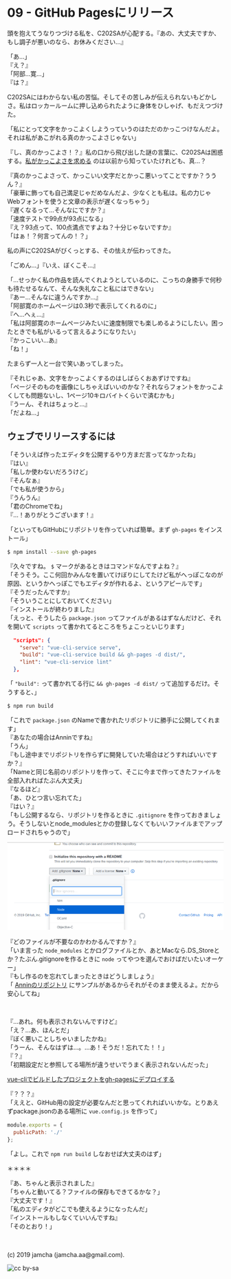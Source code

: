 

# 09 - GitHub Pagesにリリース

頭を抱えてうなりつづける私を、C202SAが心配する。『あの、大丈夫ですか、もし調子が悪いのなら、お休みください…』

「あ…」  
『え？』  
「阿部…寛…」  
『は？』

C202SAにはわからない私の苦悩。そしてその苦しみが伝えられないもどかしさ。私はロッカールームに押し込められたように身体をひしゃげ、もだえつづけた。

「私にとって文字をかっこよくしようっていうのはただのかっこつけなんだよ。それは私があこがれる真のかっこよさじゃない」  

『し、真のかっこよさ！？』私の口から飛び出した謎の言葉に、C202SAは困惑する。[私がかっこよさを求める](https://jamcha-aa.github.io/c202sa/article/05.html) のは以前から知っていたけれども、真…？

『真のかっこよさって、かっこいい文字だとかっこ悪いってことですか？ううん？』  
「豪華に飾っても自己満足じゃだめなんだよ、少なくとも私は。私の力じゃWebフォントを使うと文章の表示が遅くなっちゃう」  
『遅くなるって…そんなにですか？』  
「速度テストで99点が93点になる」  
『え？93点って、100点満点ですよね？十分じゃないですか』  
「はぁ！？何言ってんの！？」

私の声にC202SAがびくっとする、その怯えが伝わってきた。

「ごめん…」『いえ、ぼくこそ…』

「…せっかく私の作品を読んでくれようとしているのに、こっちの身勝手で何秒も待たせるなんて、そんな失礼なこと私にはできない」  
『あー…そんなに違うんですか…』  
「阿部寛のホームページは0.3秒で表示してくれるのに」  
『へ…へぇ…』  
「私は阿部寛のホームページみたいに速度制限でも楽しめるようにしたい。困ったときでも私がいるって言えるようになりたい」  
『かっこいい…あ』  
「ね！」

たまらず一人と一台で笑いあってしまった。

『それじゃあ、文字をかっこよくするのはしばらくおあずけですね』  
「ページそのものを画像にしちゃえばいいのかな？それならフォントをかっこよくしても問題ないし、1ページ10キロバイトくらいで済むかも」  
『うーん、それはちょっと…』  
「だよね…」

## ウェブでリリースするには

「そういえば作ったエディタを公開するやり方まだ言ってなかったね」  
『はい』  
「私しか使わないだろうけど」  
『そんなぁ』  
「でも私が使うから」  
『うんうん』  
「君のChromeでね」  
『…！ありがとうございます！』

「といってもGitHubにリポジトリを作っていれば簡単。まず `gh-pages` をインストール」

```sh
$ npm install --save gh-pages
```

『久々ですね。 `$` マークがあるときはコマンドなんですよね？』  
「そうそう。ここ何回かみんなを置いてけぼりにしてたけど私がへっぽこなのが原因、というかへっぽこでもエディタが作れるよ、というアピールです」  
『そうだったんですか』  
「そういうことにしておいてください」  
『インストールが終わりました』  
「えっと、そうしたら `package.json` ってファイルがあるはずなんだけど、それを開いて `scripts` って書かれてるところをちょこっといじります」

```json
  "scripts": {
    "serve": "vue-cli-service serve",
    "build": "vue-cli-service build && gh-pages -d dist/",
    "lint": "vue-cli-service lint"
  },
```

「 `"build":` って書かれてる行に `&& gh-pages -d dist/` って追加するだけ。そうすると、」

```sh
$ npm run build
```

「これで `package.json` のNameで書かれたリポジトリに勝手に公開してくれます」  
『あなたの場合はAnninですね』  
「うん」  
『もし途中までリポジトリを作らずに開発していた場合はどうすればいいですか？』  
「Nameと同じ名前のリポジトリを作って、そこに今まで作ってきたファイルを全部入れればたぶん大丈夫」  
『なるほど』  
「あ、ひとつ言い忘れてた」  
『はい？』  
「もし公開するなら、リポジトリを作るときに `.gitignore` を作っておきましょう。そうしないとnode_modulesとかの登録しなくてもいいファイルまでアップロードされちゃうので」

![node](./img/gitignore.png)

『どのファイルが不要なのかわかるんですか？』  
「いま言った `node_modules` とかログファイルとか、あとMacなら.DS_Storeとか？たぶん.gitignoreを作るときに `node` ってやつを選んでおけばだいたいオーケー」  
『もし作るのを忘れてしまったときはどうしましょう』  
「 [Anninのリポジトリ](https://github.com/jamcha-aa/Annin) にサンプルがあるからそれがそのまま使えるよ。だから安心してね」

<br>

『…あれ。何も表示されないんですけど』  
「え？…あ、ほんとだ」  
『ぼく悪いことしちゃいましたかね』  
「うーん、そんなはずは…。…あ！そうだ！忘れてた！！」  
『？』  
「初期設定だと参照してる場所が違うせいでうまく表示されないんだった」

[vue-cliでビルドしたプロジェクトをgh-pagesにデプロイする](http://hashrock.hatenablog.com/entry/2018/02/27/032124)


『？？？』  
「ええと、GitHub用の設定が必要なんだと思ってくれればいいかな。とりあえずpackage.jsonのある場所に `vue.config.js` を作って」

```js
module.exports = {
  publicPath: './'
};
```

「よし。これで `npm run build` しなおせば大丈夫のはず」

＊＊＊＊

『あ、ちゃんと表示されました』  
「ちゃんと動いてる？ファイルの保存もできてるかな？」  
『大丈夫です！』  
「私のエディタがどこでも使えるようになったんだ」  
『インストールもしなくていいんですね』  
「そのとおり！」

<br>
<br>
(c) 2019 jamcha (jamcha.aa@gmail.com).

![cc by-sa](https://i.creativecommons.org/l/by-sa/4.0/88x31.png)

